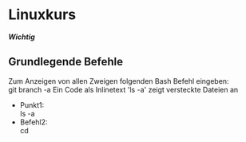 
# Linuxkurs
***Wichtig***  
## Grundlegende Befehle
Zum Anzeigen von allen Zweigen folgenden Bash Befehl eingeben:  
    git branch -a
Ein Code als Inlinetext 'ls -a' zeigt versteckte Dateien an
* Punkt1:  
    ls -a  
* Befehl2:  
cd 
